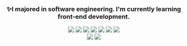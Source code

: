 <div align=center>
  <div>
    <h3>✨I majored in software engineering. I'm currently learning front-end development.</h3>
    <img src="https://github-readme-stats.vercel.app/api?username=dongrri22&show_icons=true&theme=radical" />
    <img src="https://github-readme-stats.vercel.app/api/top-langs/?username=dongrri22&layout=compact />
  </div>             
  <div>
    <h3>✨Stacks</h3>
    <img src="https://img.shields.io/badge/HTML5-E34F26?style=for-the-badge&logo=html5&logoColor=white" />
    <img src="https://img.shields.io/badge/CSS3-1572B6?style=for-the-badge&logo=Css3&logoColor=white" />
    <img src="https://img.shields.io/badge/JavaScript-F7DF1E?style=for-the-badge&logo=javascript&logoColor=black" /> 
    <img src="https://img.shields.io/badge/React-61DAFB?style=for-the-badge&logo=React&logoColor=white" />
    <img src="https://img.shields.io/badge/Redux-764ABC?style=for-the-badge&logo=Redux&logoColor=purple" />
    <img src="https://img.shields.io/badge/Typescript-3178C6?style=for-the-badge&amp;logo=Typescript&amp;logoColor=white"/>
    <br>
    <img src="https://img.shields.io/badge/React Native-61DAFB?style=for-the-badge&amp;logo=React&amp;logoColor=black">
    <img src="https://img.shields.io/badge/node.js-339933?style=for-the-badge&logo=Node.js&logoColor=white">
  </div>
</div>

<!--
**dongrri22/dongrri22** is a ✨ _special_ ✨ repository because its `README.md` (this file) appears on your GitHub profile.
-->
